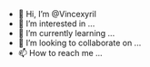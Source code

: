 - 👋 Hi, I’m @Vincexyril
- 👀 I’m interested in ...
- 🌱 I’m currently learning ...
- 💞️ I’m looking to collaborate on ...
- 📫 How to reach me ...

<!---
Vincexyril/Vincexyril is a ✨ special ✨ repository because its `README.md` (this file) appears on your GitHub profile.
You can click the Preview link to take a look at your changes.
--->
